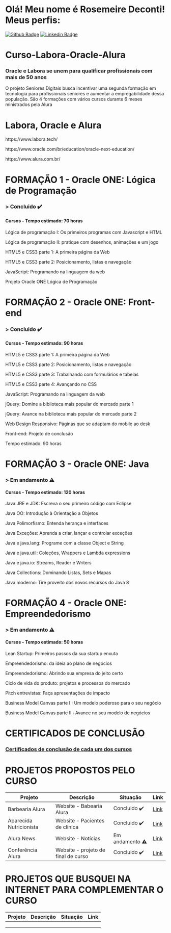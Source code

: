 # Olá! Meu nome é Rosemeire Deconti! Meus perfis:

[![Github Badge](https://img.shields.io/badge/-Github-000?style=flat-square&logo=Github&logoColor=white&link=https://github.com/fagnerpsantos)](https://github.com/rdeconti)
[![Linkedin Badge](https://img.shields.io/badge/-LinkedIn-blue?style=flat-square&logo=Linkedin&logoColor=white&link=https://www.linkedin.com/in/rdeconti/)](https://www.linkedin.com/in/rdeconti/)

# Curso-Labora-Oracle-Alura
### Oracle e Labora se unem para qualificar profissionais com mais de 50 anos
O projeto Seniores Digitais busca incentivar uma segunda formação em tecnologia para profissionais seniores e aumentar a empregabilidade dessa população. São 4 formações com vários cursos durante 6 meses ministrados pela Alura

# Labora, Oracle e Alura
<p>https://www.labora.tech/</p>
<p>https://www.oracle.com/br/education/oracle-next-education/</p>
<p>https://www.alura.com.br/</p>

# FORMAÇÃO 1 - Oracle ONE: Lógica de Programação
### > Concluido :heavy_check_mark:
#### Cursos - Tempo estimado: 70 horas
<p>Lógica de programação I: Os primeiros programas com Javascript e HTML</p>
<p>Lógica de programação II: pratique com desenhos, animações e um jogo</p>
<p>HTML5 e CSS3 parte 1: A primeira página da Web</p>
<p>HTML5 e CSS3 parte 2: Posicionamento, listas e navegação</p>
<p>JavaScript: Programando na linguagem da web</p>
<p>Projeto Oracle ONE Lógica de Programação</p>

# FORMAÇÃO 2 - Oracle ONE: Front-end
### > Concluido :heavy_check_mark:
#### Cursos - Tempo estimado: 90 horas
<p>HTML5 e CSS3 parte 1: A primeira página da Web</p>
<p>HTML5 e CSS3 parte 2: Posicionamento, listas e navegação</p>
<p>HTML5 e CSS3 parte 3: Trabalhando com formulários e tabelas</p>
<p>HTML5 e CSS3 parte 4: Avançando no CSS</p>
<p>JavaScript: Programando na linguagem da web</p>
<p>jQuery: Domine a biblioteca mais popular do mercado parte 1</p>
<p>jQuery: Avance na biblioteca mais popular do mercado parte 2</p>
<p>Web Design Responsivo: Páginas que se adaptam do mobile ao desk</p>
<p>Front-end: Projeto de conclusão</p>
<p>Tempo estimado: 90 horas</p>

# FORMAÇÃO 3 - Oracle ONE: Java
### > Em andamento :warning:
#### Cursos - Tempo estimado: 120 horas
<p>Java JRE e JDK: Escreva o seu primeiro código com Eclipse</p>
<p>Java OO: Introdução à Orientação a Objetos</p>
<p>Java Polimorfismo: Entenda herança e interfaces</p>
<p>Java Exceções: Aprenda a criar, lançar e controlar exceções</p>
<p>Java e java.lang: Programe com a classe Object e String</p>
<p>Java e java.util: Coleções, Wrappers e Lambda expressions</p>
<p>Java e java.io: Streams, Reader e Writers</p>
<p>Java Collections: Dominando Listas, Sets e Mapas</p>
<p>Java moderno: Tire proveito dos novos recursos do Java 8</p>

# FORMAÇÃO 4 - Oracle ONE: Empreendedorismo
### > Em andamento :warning:
#### Cursos - Tempo estimado: 50 horas
<p>Lean Startup: Primeiros passos da sua startup enxuta</p>
<p>Empreendedorismo: da ideia ao plano de negócios</p>
<p>Empreendedorismo: Abrindo sua empresa do jeito certo</p>
<p>Ciclo de vida do produto: projetos e processos do mercado</p>
<p>Pitch entrevistas: Faça apresentações de impacto</p>
<p>Business Model Canvas parte I : Um modelo poderoso para o seu negócio</p>
<p>Business Model Canvas parte II : Avance no seu modelo de negócios</p>

# CERTIFICADOS DE CONCLUSÃO
### <a href="https://github.com/rdeconti/Curso-Labora-Oracle-Alura/tree/main/Certificados%20de%20conclus%C3%A3o">Certificados de conclusão de cada um dos cursos</a>

# PROJETOS PROPOSTOS PELO CURSO

| Projeto | Descrição | Situação | Link |
| --- | --- | --- | --- |
| Barbearia Alura| Website - Babearia Alura | Concluido :heavy_check_mark: | <a href="https://github.com/rdeconti/Curso-Labora-Oracle-Alura/tree/main/Projeto%2001%20-%20Barbearia%20Alura">Link</a> |
| Aparecida Nutricionista| Website - Pacientes de clinica | Concluido :heavy_check_mark: | <a href="https://github.com/rdeconti/Curso-Labora-Oracle-Alura/tree/main/Projeto%2002%20-%20Aparecida%20Nutricionista">Link</a> |
| Alura News| Website - Notícias | Em andamento :warning: | <a href="https://github.com/rdeconti/Curso-Labora-Oracle-Alura/tree/main/Projeto%2004%20-%20Not%C3%ADcias">Link</a> |
| Conferência Alura| Website - projeto de final de curso | Concluido :heavy_check_mark: | <a href="https://github.com/rdeconti/Curso-Labora-Oracle-Alura/tree/main/Projeto%2005%20-%20Alura%20Conference">Link</a> |

# PROJETOS QUE BUSQUEI NA INTERNET PARA COMPLEMENTAR O CURSO

| Projeto | Descrição | Situação | Link |
| --- | --- | --- | --- |
| ||||
| ||||
| ||||
